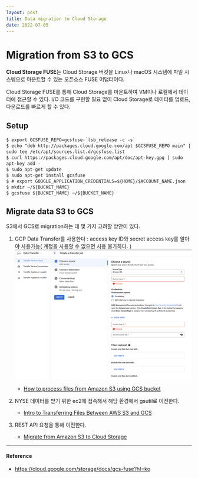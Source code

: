 ```yaml
---
layout: post
title: Data migration to Cloud Storage
date: 2022-07-05
---
```


# Migration from S3 to GCS

**Cloud Storage FUSE**는 Cloud Storage 버킷을 Linux나 macOS 시스템에 파일 시스템으로 마운트할 수 있는 오픈소스 FUSE 어댑터이다.

Cloud Storage FUSE를 통해 Cloud Storage를 마운트하여 VM이나 로컬에서 데이터에 접근할 수 있다. I/O 코드를 구현할 필요 없이 Cloud Storage로 데이터를 업로드, 다운로드를 빠르게 할 수 있다.

## Setup
```console
$ export GCSFUSE_REPO=gcsfuse-`lsb_release -c -s`
$ echo "deb http://packages.cloud.google.com/apt $GCSFUSE_REPO main" | sudo tee /etc/apt/sources.list.d/gcsfuse.list
$ curl https://packages.cloud.google.com/apt/doc/apt-key.gpg | sudo apt-key add -
$ sudo apt-get update
$ sudo apt-get install gcsfuse
$ # export GOOGLE_APPLICATION_CREDENTIALS=${HOME}/$ACCOUNT_NAME.json
$ mkdir ~/${BUCKET_NAME}
$ gcsfuse ${BUCKET_NAME} ~/${BUCKET_NAME}
```

## Migrate data S3 to GCS

S3에서 GCS로 migration하는 데 몇 가지 고려할 방안이 있다.

1. GCP Data Transfer를 사용한다 : access key ID와 secret access key를 알아야 사용가능( 계정을 사용할 수 없으면 사용 불가하다. )
    ![](Untitled.png)   
    - [How to process files from Amazon S3 using GCS bucket](https://documentation.maptiler.com/hc/en-us/articles/360020806377-How-to-process-files-from-Amazon-S3-using-GCS-bucket)  

2. NYSE 데이터를 받기 위한 ec2에 접속해서 해당 환경에서 gsutil로 이전한다.  
    - [Intro to Transferring Files Between AWS S3 and GCS](https://medium.com/@velasquez.tim117/intro-to-transferring-files-between-aws-s3-and-gcs-e2fe68bbe5ec)

3. REST API 요청을 통해 이전한다.  
    - [Migrate from Amazon S3 to Cloud Storage](https://cloud.google.com/storage/docs/migrating)

--- 
#### Reference
- https://cloud.google.com/storage/docs/gcs-fuse?hl=ko